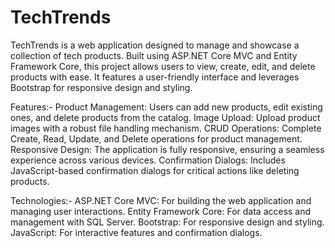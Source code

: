 # TechTrends
TechTrends is a web application designed to manage and showcase a collection of tech products. Built using ASP.NET Core MVC and Entity Framework Core, this project allows users to view, create, edit, and delete products with ease. It features a user-friendly interface and leverages Bootstrap for responsive design and styling.

Features:-
Product Management: Users can add new products, edit existing ones, and delete products from the catalog.
Image Upload: Upload product images with a robust file handling mechanism.
CRUD Operations: Complete Create, Read, Update, and Delete operations for product management.
Responsive Design: The application is fully responsive, ensuring a seamless experience across various devices.
Confirmation Dialogs: Includes JavaScript-based confirmation dialogs for critical actions like deleting products.


Technologies:-
ASP.NET Core MVC: For building the web application and managing user interactions.
Entity Framework Core: For data access and management with SQL Server.
Bootstrap: For responsive design and styling.
JavaScript: For interactive features and confirmation dialogs.
